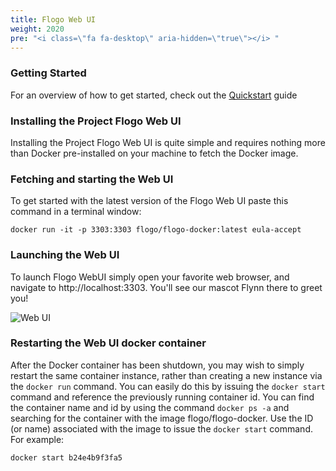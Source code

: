 ```yaml
---
title: Flogo Web UI
weight: 2020
pre: "<i class=\"fa fa-desktop\" aria-hidden=\"true\"></i> "
---
```


### Getting Started
For an overview of how to get started, check out the [Quickstart](../quickstart) guide

### Installing the Project Flogo Web UI
Installing the Project Flogo Web UI is quite simple and requires nothing more than Docker pre-installed on your machine to fetch the Docker image.

### Fetching and starting the Web UI
To get started with the latest version of the Flogo Web UI paste this command in a terminal window:

```docker run -it -p 3303:3303 flogo/flogo-docker:latest eula-accept```

### Launching the Web UI
To launch Flogo WebUI simply open your favorite web browser, and navigate to http://localhost:3303. You'll see our mascot Flynn there to greet you!

![Web UI](../../images/webui-landing.png)


### Restarting the Web UI docker container
After the Docker container has been shutdown, you may wish to simply restart the same container instance, rather than creating a new instance via the `docker run` command. You can easily do this by issuing the `docker start` command and reference the previously running container id. You can find the container name and id by using the command `docker ps -a` and searching for the container with the image flogo/flogo-docker. Use the ID (or name) associated with the image to issue the `docker start` command. For example:

```docker start b24e4b9f3fa5```